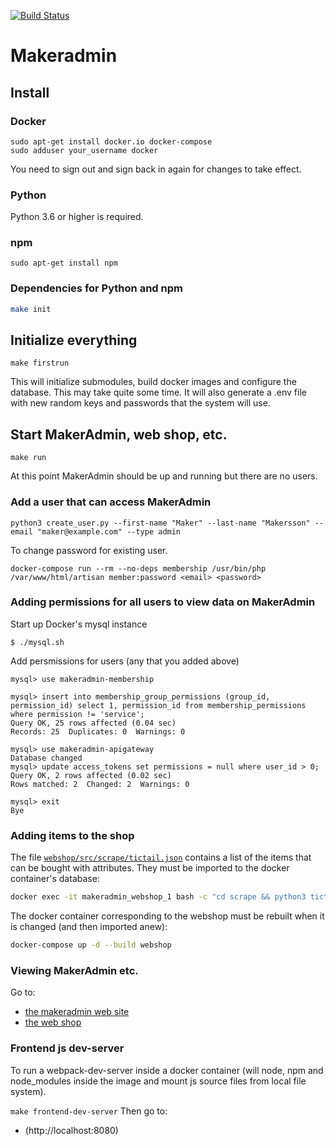 [![Build Status](https://travis-ci.org/makerspace/makeradmin.svg?branch=master)](https://travis-ci.org/makerspace/makeradmin)
# Makeradmin

## Install 

### Docker
```
sudo apt-get install docker.io docker-compose
sudo adduser your_username docker
```
You need to sign out and sign back in again for changes to take effect. 

### Python
Python 3.6 or higher is required.

### npm
```
sudo apt-get install npm
```

### Dependencies for Python and npm
```bash
make init
```

## Initialize everything
```
make firstrun
```

This will initialize submodules, build docker images and configure the database. This may take quite some time.
It will also generate a .env file with new random keys and passwords that the system will use.

## Start MakerAdmin, web shop, etc.
```
make run
```

At this point MakerAdmin should be up and running but there are no users.

### Add a user that can access MakerAdmin
```
python3 create_user.py --first-name "Maker" --last-name "Makersson" --email "maker@example.com" --type admin
```

To change password for existing user.
```
docker-compose run --rm --no-deps membership /usr/bin/php /var/www/html/artisan member:password <email> <password>
```

### Adding permissions for all users to view data on MakerAdmin
Start up Docker's mysql instance

```
$ ./mysql.sh
```

Add persmissions for users (any that you added above)
```
mysql> use makeradmin-membership

mysql> insert into membership_group_permissions (group_id, permission_id) select 1, permission_id from membership_permissions where permission != 'service';
Query OK, 25 rows affected (0.04 sec)
Records: 25  Duplicates: 0  Warnings: 0

mysql> use makeradmin-apigateway
Database changed
mysql> update access_tokens set permissions = null where user_id > 0;
Query OK, 2 rows affected (0.02 sec)
Rows matched: 2  Changed: 2  Warnings: 0

mysql> exit
Bye
```

### Adding items to the shop
The file [`webshop/src/scrape/tictail.json`](./webshop/src/scrape/tictail.json) contains a list of the items that can be bought with attributes. They must be imported to the docker container's database:
```bash
docker exec -it makeradmin_webshop_1 bash -c "cd scrape && python3 tictail2db.py"
```

The docker container corresponding to the webshop must be rebuilt when it is changed (and then imported anew):
```bash
docker-compose up -d --build webshop
```

### Viewing MakerAdmin etc.
Go to:
* [the makeradmin web site](http://localhost:8009)
* [the web shop](http://localhost:8010/shop)

### Frontend js dev-server
To run a webpack-dev-server inside a docker container (will node, npm
and node_modules inside the image and mount js source files from local
file system).

```make frontend-dev-server```
Then go to:
* (http://localhost:8080)

